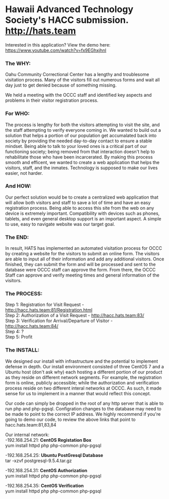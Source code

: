 # Hawaii Advanced Technology Society's HACC submission. http://hats.team
Interested in this application? View the demo here: https://www.youtube.com/watch?v=fx9EGhxjhnI 

<h3><b>The WHY:</b><br></h3>
Oahu Community Correctional Center has a lengthy and troublesome visitation process.  Many of the visitors fill out numerous forms and wait all day just to get denied because of something missing.  

We held a meeting with the OCCC staff and identified key aspects and problems in their visitor registration process. 
<h3><b>For WHO: </b><br></h3>
The process is lengthy for both the visitors attempting to visit the site, and the staff attempting to verify everyone coming in. We wanted to build out a solution that helps a portion of our population get accumalated back into society by providing the needed day-to-day contact to ensure a stable mindset. Being able to talk to your loved ones is a critical part of our functioning society; being removed from that interaction doesn't help to rehabilitate those who have been incarcerated. By making this process smooth and efficent, we wanted to create a web application that helps the visitors, staff, and the inmates. Technology is supposed to make our lives easier, not harder.  

<h3><b>And HOW: </b><br></h3>
Our perfect solution would be to create a centralized web application that will allow both visitors and staff to save a lot of time and have an easy registration process. Being able to access this site from the web on any device is extremely important. Compatibility with devices such as phones, tablets, and even general desktop support is an important aspect. A simple to use, easy to navigate website was our target goal. 

<h3><b>The END: </b><br></h3>
In result, HATS has implemented an automated visitation process for OCCC by creating a website for the visitors to submit an online form. The visitors are able to input all of their information and add any additional visitors.  Once finished, they can submit the form and will be processed and sent to the database were OCCC staff can approve the form. From there, the OCCC Staff can approve and verify meeting times and general information of the visitors.


<h3><b>The PROCESS: </b><br></h3>

Step 1: Registration for Visit Request - http://hacc.hats.team:81/Registration.html<br>
Step 2: Authorization of a Visit Request - http://hacc.hats.team:83/<br>
Step 3: Verification for Arrival/Departure of Visitor - http://hacc.hats.team:84/<br>
Step 4: ? <br>
Step 5: Profit<br>


<h3><b>The INSTALL: </b><br></h3>
We designed our install with infrastructure and the potential to implement defense in depth. Our install environment consisted of three CentOS 7 and a Ubuntu host (don't ask why) each hosting a different portion of our product as they reside on different network segments. For example, the registration form is online, publicly accessible; while the authorization and verification process reside on two different interal networks at OCCC. As such, it made sense for us to implement in a manner that would reflect this concept. 

Our code can simply be dropped in the root of any http server that is able to run php and php-pgsql. Configration changes to the database may need to be made to point to the correct IP address. We highly recommend if you're going to demo our code, to review the above links that point to hacc.hats.team:81,83,84

Our internal network:<br>
-192.168.254.21: <b>CentOS Registation Box</b><br>
  yum install httpd php php-common php-pgsql<br>

-192.168.254.25: <b>Ubuntu PostGresql Database</b><br>
  tar -xzvf postgresql-9.5.4.tar.gz<br>
  
-192.168.254.31: <b>CentOS Authorization</b><br>
  yum install httpd php php-common php-pgsql<br>

-192.168.254.35: <b>CentOS Verification</b><br>
  yum install httpd php php-common php-pgsql<br>
